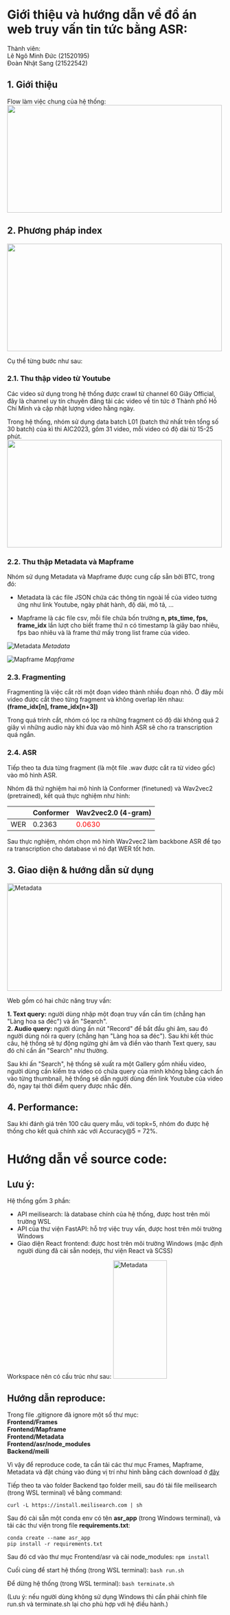# Giới thiệu và hướng dẫn về đồ án web truy vấn tin tức bằng ASR:
Thành viên: <br>
Lê Ngô Minh Đức (21520195) <br>
Đoàn Nhật Sang (21522542) <br>

## 1. Giới thiệu

Flow làm việc chung của hệ thống: <br>
<img src="Frontend/asr/src/pictures/system-overview.png" width="500" height="250">

## 2. Phương pháp index

<img src="Frontend/asr/src/pictures/indexing-method.png" width="500" height="250">

Cụ thể từng bước như sau:

### 2.1. Thu thập video từ Youtube

Các video sử dụng trong hệ thống được crawl từ channel 60 Giây Official, đây là channel uy tín chuyên đăng tải các video về tin tức ở Thành phố Hồ Chí Minh và cập nhật lượng video hằng ngày.

Trong hệ thống, nhóm sử dụng data batch L01 (batch thứ nhất trên tổng số 30 batch) của kì thi AIC2023, gồm 31 video, mỗi video có độ dài từ 15-25 phút. <br>
<img src="Frontend/asr/src/pictures/ytvids.png" width="500" height="250">

### 2.2. Thu thập Metadata và Mapframe

Nhóm sử dụng Metadata và Mapframe được cung cấp sẵn bởi BTC, trong đó:

-   Metadata là các file JSON chứa các thông tin ngoài lề của video tương ứng như link Youtube, ngày phát hành, độ dài, mô tả, ...

-   Mapframe là các file csv, mỗi file chứa bốn trường **n, pts_time, fps, frame_idx** lần lượt cho biết frame thứ n có timestamp là giây bao nhiêu, fps bao nhiêu và là frame thứ mấy trong list frame của video.

![Metadata](Frontend/asr/src/pictures/metadata.png)
*Metadata*

![Mapframe](Frontend/asr/src/pictures/mapframe.png)
*Mapframe*

### 2.3. Fragmenting

Fragmenting là việc cắt rời một đoạn video thành nhiều đoạn nhỏ. Ở đây mỗi video được cắt theo từng fragment và không overlap lên nhau: **(frame_idx[n], frame_idx[n+3])**

Trong quá trình cắt, nhóm có lọc ra những fragment có độ dài không quá 2 giây vì những audio này khi đưa vào mô hình ASR sẽ cho ra transcription quá ngắn.

### 2.4. ASR

Tiếp theo ta đưa từng fragment (là một file .wav được cắt ra từ video gốc) vào mô hình ASR.

Nhóm đã thử nghiệm hai mô hình là Conformer (finetuned) và Wav2vec2 (pretrained), kết quả thực nghiệm như hình:

|     | Conformer | Wav2vec2.0 (4-gram)                   |
| --- | --------- | ------------------------------------- |
| WER | 0.2363    | <span style="color:red">0.0630</span> |

Sau thực nghiệm, nhóm chọn mô hình Wav2vec2 làm backbone ASR để tạo ra transcription cho database vì nó đạt WER tốt hơn.

## 3. Giao diện & hướng dẫn sử dụng

<img src="Frontend/asr/src/pictures/interface.png" width="500" height="250" alt="Metadata">

Web gồm có hai chức năng truy vấn:

**1. Text query:** người dùng nhập một đoạn truy vấn cần tìm (chẳng hạn "Làng hoa sa đéc") và ấn "Search". <br>
**2. Audio query:** người dùng ấn nút "Record" để bắt đầu ghi âm, sau đó người dùng nói ra query (chẳng hạn "Làng hoa sa đéc"). Sau khi kết thúc câu, hệ thống sẽ tự động ngừng ghi âm và điền vào thanh Text query, sau đó chỉ cần ấn "Search" như thường.

Sau khi ấn "Search", hệ thống sẽ xuất ra một Gallery gồm nhiều video, người dùng cần kiểm tra video có chứa query của mình không bằng cách ấn vào từng thumbnail, hệ thống sẽ dẫn người dùng đến link Youtube của video đó, ngay tại thời điểm query được nhắc đến.

## 4. Performance:

Sau khi đánh giá trên 100 câu query mẫu, với topk=5, nhóm đo được hệ thống cho kết quả chính xác với Accuracy@5 = 72%.

# Hướng dẫn về source code:

## Lưu ý:

Hệ thống gồm 3 phần:

-   API meilisearch: là database chính của hệ thống, được host trên môi trường WSL
-   API của thư viện FastAPI: hỗ trợ việc truy vấn, được host trên môi trường Windows
-   Giao diện React frontend: được host trên môi trường Windows (mặc định người dùng đã cài sẵn nodejs, thư viện React và SCSS)

Workspace nên có cấu trúc như sau:
<img src="Frontend/asr/src/pictures/workspace.png" width="125" height="275" alt="Metadata">

## Hướng dẫn reproduce:

Trong file .gitignore đã ignore một số thư mục: <br>
**Frontend/Frames <br>
Frontend/Mapframe <br>
Frontend/Metadata <br>
Frontend/asr/node_modules <br>
Backend/meili <br>** 

Vì vậy để reproduce code, ta cần tải các thư mục Frames, Mapframe, Metadata và đặt chúng vào đúng vị trí như hình bằng cách download ở <a href="https://drive.google.com/file/d/1undA9V5SPITUk_7H1HLpFnSRFrX-iKuQ/view?usp=sharing">đây</a>

Tiếp theo ta vào folder Backend tạo folder meili, sau đó tải file meilisearch (trong WSL terminal) về bằng command:

```
curl -L https://install.meilisearch.com | sh
```

Sau đó cài sẵn một conda env có tên **asr_app** (trong Windows terminal), và tải các thư viện trong file **requirements.txt**:

```
conda create --name asr_app
pip install -r requirements.txt
```

Sau đó cd vào thư mục Frontend/asr và cài node_modules:
`npm install`

Cuối cùng để start hệ thống (trong WSL terminal):
`bash run.sh`

Để dừng hệ thống (trong WSL terminal):
`bash terminate.sh`

(Lưu ý: nếu người dùng không sử dụng Windows thì cần phải chỉnh file run.sh và terminate.sh lại cho phù hợp với hệ điều hành.)
